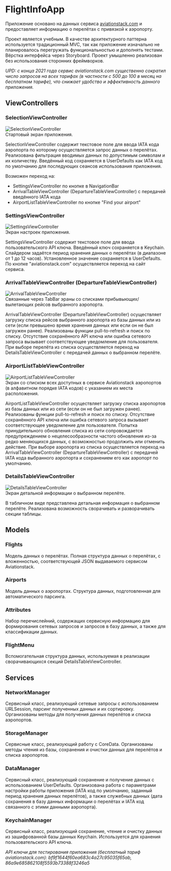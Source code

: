 # FlightInfoApp
Приложение основано на данных сервиса [aviationstack.com](https://aviationstack.com/) и предоставляет информацию о перелётах с привязкой к аэропорту.

Проект является учебным. В качестве архитектурного паттерна используется традиционный MVC, так как приложение изначально не планировалось перегружать функциональностью и дополнять тестами. Вёрстка интерфейса через Storyboard. Проект умышленно реализован без использования сторонних фреймворков.

*UPD: с конца 2021 года сервис aviationstack.com существенно сократил число запросов на всех тарифах (в частности с 500 до 100 в месяц на бесплатном тарифе), что снижает удобство и эффективность данного приложения.*

## ViewControllers

### SelectionViewController
![](/Screenshots/SelectionViewController.png "SelectionViewController")  
Стартовый экран приложения.

SelectionViewController содержит текстовое поле для ввода IATA кода аэропорта по которому осуществляется запрос данных о перелётах. Реализована фильтрация вводимых данных по допустимым символам и их количеству. Введённый код сохраняется в UserDefaults как IATA код по умолчанию для последующих сеансов использования приложения.

Возможен переход на:
* SettingsViewController по кнопке в NavigationBar
* ArrivalTableViewController (DepartureTableViewController) с передачей введённого IATA кода
* AirportListTableViewController по кнопке "Find your airport"

### SettingsViewController
![](/Screenshots/SettingsViewController.png "SettingsViewController")  
Экран настроек приложения.

SettingsViewController содержит текстовое поле для ввода пользовательского API ключа. Введённый ключ сохраняется в Keychain. Слайдером задаётся период хранения данных о перелётах (в диапазоне от 1 до 12 часов). Установленное значение сохраняется в UserDefaults. По кнопке "aviationstack.com" осуществляется переход на сайт сервиса.

### ArrivalTableViewController (DepartureTableViewController)
![](/Screenshots/ArrivalTableViewController.png "ArrivalTableViewController")  
Связанные через TabBar эраны со списками прибывыющих/вылетающих рейсов выбранного аэропорта.

ArrivalTableViewController (DepartureTableViewController) осуществляет загрузку списка рейсов выбранного аэропорта из базы данных или из сети (если превышено время хранения данных или если он не был загружен ранее). Реализованы функции pull-to-refresh и поиск по списку. Отсутствие сохранённого API ключа или ошибка сетевого запроса вызывает соответствующее уведомление для пользователя. При выборе перелёта из списка осуществляется переход на DetailsTableViewController с передачей данных о выбранном перелёте.

### AirportListTableViewController
![](/Screenshots/AirportListTableViewController.png "AirportListTableViewController")  
Экран со списком всех доступных в сервисе Aviationstack аэропортов (в алфавитном порядке IATA кодов) с указанием их места расположения.

AirportListTableViewController осуществляет загрузку списка аэропортов из базы данных или из сети (если он не был загружен ранее). Реализованы функции pull-to-refresh и поиск по списку. Отсутствие сохранённого API ключа или ошибка сетевого запроса вызывает соответствующее уведомление для пользователя. Попытка принудительного обновления списка из сети сопровождается предупреждением о нецелесообразности частого обновления из-за редко меняющихся данных, с возможностью продолжить или отменить действие. При выборе аэропорта из списка осуществляется переход на ArrivalTableViewController (DepartureTableViewController) с передачей IATA кода выбранного аэропорта и сохранением его как аэропорт по умолчанию.

### DetailsTableViewController
![](/Screenshots/DetailsTableViewController.png "DetailsTableViewController")  
Экран детальной информации о выбранном перелёте.

В табличном виде представлена детальная информация о выбранном перелёте. Реализована возможность сворачивать и разворачивать секции таблицы.

## Models

### Flights
Модель данных о перелётах. Полная структура данных о перелётах, с вложенностью, соответствующей JSON выдаваемого сервисом Aviationstack.

### Airports
Модель данных о аэропортах. Структура данных, подготовленная для автоматического парсинга.

### Attributes
Набор перечислейний, содержащих сервисную информацию для формирования сетевых запросов и запросов в базу данных, а также для классификации данных.

### FlightMenu
Вспомогательная структура данных, используемая в реализации сворачивающихся секций DetailsTableViewController.

## Services

### NetworkManager
Сервисный класс, реализующий сетевые запросы с использованием URLSession, парсинг полученных данных и их сортировку. Организованы методы для получения данных перелётов и списка аэропортов.

### StorageManager
Сервисные класс, реализующий работу с CoreData. Организованы методы чтения из базы, сохранения и очистки данных для перелётов и списка аэропортов.

### DataManager
Сервисный класс, реализующий сохранение и получение данных с использованием UserDefaults. Организована работа с параметрами настройки работы приложения (IATA код по умолчанию, заданный период хранения данных перелётов), а также служебных данных (дата сохранения в базу данных информации о перелётах и IATA код связанного с этими данными аэропорта).

### KeychainManager
Сервисный класс, реализующий сохранение, чтение и очистку данных из зашифрованной базы данных Keychain. Используется для хранения пользовательского API ключа.

*API ключи для тестирования приложения (бесплатный тариф aviationstack.com): bf9f1644f60ea683c4a27c95035f65ab, 86a9e685862108f5593b73388f3246a5*
